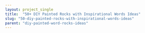 ```yaml
---
layout: project_single
title:  "50+ DIY Painted Rocks with Inspirational Words Ideas"
slug: "50-diy-painted-rocks-with-inspirational-words-ideas"
parent: "diy-painted-word-rocks-ideas"
---
```

 